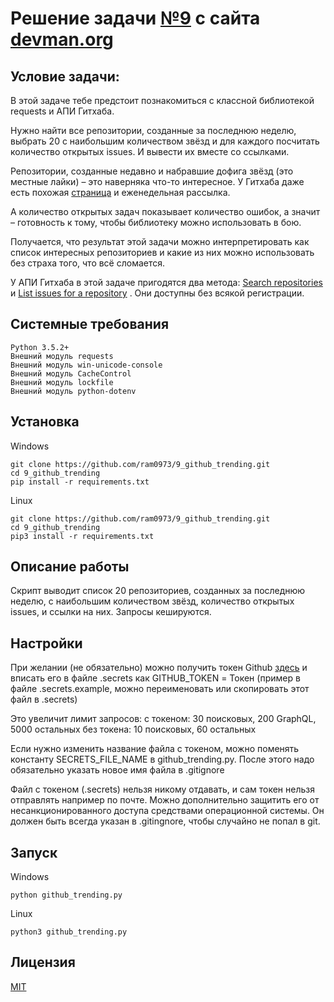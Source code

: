 # Решение задачи [№9](https://devman.org/challenges/9/) с сайта [devman.org](https://devman.org)

## Условие задачи:

В этой задаче тебе предстоит познакомиться с классной библиотекой requests 
и АПИ Гитхаба.

Нужно найти все репозитории, созданные за последнюю неделю, выбрать 20 с 
наибольшим количеством звёзд и для каждого посчитать количество открытых issues. 
И вывести их вместе со ссылками.

Репозитории, созданные недавно и набравшие дофига звёзд (это местные лайки) – 
это наверняка что-то интересное. У Гитхаба даже есть похожая 
[страница](https://github.com/trending) и еженедельная рассылка.

А количество открытых задач показывает количество ошибок, а значит – 
готовность к тому, чтобы библиотеку можно использовать в бою.

Получается, что результат этой задачи можно интерпретировать как список 
интересных репозиториев и какие из них можно использовать без страха того, 
что всё сломается.

У АПИ Гитхаба в этой задаче пригодятся два метода: 
[Search repositories](https://developer.github.com/v3/search/#search-repositories) и 
[List issues for a repository](https://developer.github.com/v3/issues/#list-issues) . 
Они доступны без всякой регистрации.


## Системные требования

```
Python 3.5.2+
Внешний модуль requests
Внешний модуль win-unicode-console
Внешний модуль CacheControl
Внешний модуль lockfile
Внешний модуль python-dotenv
```

## Установка

Windows

```    
git clone https://github.com/ram0973/9_github_trending.git
cd 9_github_trending
pip install -r requirements.txt
```

Linux
```    
git clone https://github.com/ram0973/9_github_trending.git
cd 9_github_trending
pip3 install -r requirements.txt
```
    
    
## Описание работы

Скрипт выводит список 20 репозиториев, созданных за последнюю неделю, 
с наибольшим количеством звёзд, количество открытых issues, и ссылки 
 на них. Запросы кешируются.

## Настройки

При желании (не обязательно) можно получить токен Github [здесь](https://github.com/settings/tokens) 
и вписать его в файле .secrets как GITHUB_TOKEN = Токен 
(пример в файле .secrets.example, можно переименовать или скопировать 
этот файл в .secrets)

Это увеличит лимит запросов:
с токеном: 30 поисковых, 200 GraphQL, 5000 остальных
без токена: 10 поисковых, 60 остальных
 
Если нужно изменить название файла с токеном, можно поменять константу 
SECRETS_FILE_NAME в github_trending.py. После этого надо обязательно указать 
 новое имя файла в .gitignore
 
Файл с токеном (.secrets) нельзя никому отдавать, и сам токен нельзя отправлять 
например по почте. Можно дополнительно защитить его от 
несанкционированного доступа средствами операционной системы.
Он должен быть всегда указан в .gitingnore, чтобы случайно не попал в git.

## Запуск

Windows

```
python github_trending.py
```
 
Linux

``` 
python3 github_trending.py
```
 
## Лицензия

[MIT](http://opensource.org/licenses/MIT)